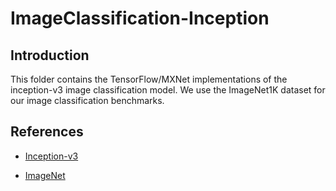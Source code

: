 # ImageClassification-Inception

## Introduction

This folder contains the TensorFlow/MXNet implementations of the inception-v3 image classification model. We use the ImageNet1K dataset for our image classification benchmarks.

## References

* [Inception-v3](https://arxiv.org/abs/1512.00567)

* [ImageNet](http://www.image-net.org/)
